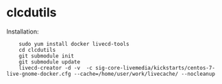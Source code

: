 # clcdutils

Installation:

		sudo yum install docker livecd-tools
		cd clcdutils
		git submodule init
		git submodule update
		livecd-creator -d -v  -c sig-core-livemedia/kickstarts/centos-7-live-gnome-docker.cfg --cache=/home/user/work/livecache/ --nocleanup

